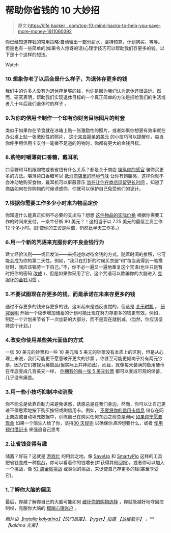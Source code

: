# 帮助你省钱的 10 大妙招

> 原文:[https://life hacker . com/top-10-mind-hacks-to-help-you-save-more-money-1611060392](https://lifehacker.com/top-10-mind-hacks-to-help-you-save-more-money-1611060392)

你已经知道存钱的常用策略:自动留出一部分薪水，坚持预算，计划购买，等等。但是也有一些简单的(如果令人惊讶的话)心理学技巧可以帮助我们存更多的钱。以下是十个这样的想法。

Watch

### 10.想象你老了以后会是什么样子，为退休存更多的钱

我们中的许多人没有为退休存足够的钱，也许是因为我们认为退休还很遥远。然而，研究表明，帮助我们实现退休目标的一个真正简单的方法是描绘我们的生活或者几十年后我们退休时的样子 。

### 9.为你的信用卡制作一个印有你财务目标图片的封套

类似于如果你在节食就在冰箱上贴一张激励性的照片，或者如果你想更有效率就在办公桌上贴一张激励性的照片， [这个来自简单的美元](http://lifehacker.com/stick-to-your-budget-with-six-wallet-hacks-349871) 的小技巧可以提醒你，每当你伸手用信用卡支付一笔微不足道的购物时，你都有更大的金钱目标。

### 8.购物时嚼薄荷口香糖，戴耳机

口香糖和耳机跟购物或者省钱有什么关系？都是关于商店 [操纵你的感官](https://lifehacker.com/how-stores-manipulate-your-senses-so-you-spend-more-mon-475987594) 骗你买更多的方法。嚼薄荷口香糖可以 [抵消商店里的环境气味](http://twocents.lifehacker.com/chew-mint-gum-while-shopping-to-avoid-retail-temptation-1574769469) 让你有饱腹感，这样你就不会冲动地购买食物，戴耳机可以屏蔽音乐 [旨在让你在商店逗留更长时间](http://lifehacker.com/shorten-your-shopping-trip-by-blocking-out-slow-tempo-1605264149) 。知道了商店如何在你购物的时候诱惑你，你就可以保护自己免受他们的诡计。

### 7.根据你需要工作多少小时来为物品定价

你知道什么能真正抑制不必要的支出吗？想想 [这件物品的实际价格](http://twocents.lifehacker.com/price-items-in-terms-of-hours-worked-to-make-better-spe-1561092674) 根据你需要工作的时间来支付。一条牛仔裤 90 美元？！这相当于以 7.25 美元的最低工资工作 12 个多小时。(即使你的工资是两倍，仍然比半天工作多。)

### 6.用一个新的咒语来克服你的不良金钱行为

建立经验法则——或启发法——来描述你对待金钱的方式，随着时间的推移，它可能会成为你的第二天性。例如，“我只在打折的时候买衣服”和“每当我得到一笔横财时，我应该犒劳一下自己。”不，你不必一遍又一遍地重复这个咒语(也许只是暂时把你的密码 [改成](http://lifehacker.com/use-your-password-to-improve-your-life-1598622639) )，但是如果你采用了它，这个咒语可以欺骗你的大脑进入 [克服坏的金钱习惯](http://lifehacker.com/how-to-trick-your-brain-into-banishing-bad-money-habits-952152494) 。

### 5.不要试图现在存更多的钱，而是承诺在未来存更多的钱

通过不存更多的钱来存更多的钱，这听起来是违反直觉的，但这是 [关于时机](http://lifehacker.com/why-saving-money-is-so-hard-and-how-to-trick-yourself-1496330306) 。 [研究表明](http://www.kitces.com/blog/why-planning-to-save-more-tomorrow-and-not-today-may-be-a-better-approach/) 开始一个稳步增加储蓄的计划可能比现在努力存更多的钱更有效。例如，制定一个计划来节省下一次加薪的大部分，而不是现在就削减。(当然，你应该坚持这个计划。)

### 4.改变你使用某些美元面值的方式

一张 50 美元的钞票和一些 10 美元和 5 美元的钞票没有本质上的区别，但是从心理上来说，我们可能更不愿意破开更大的钞票 。你甚至可能更倾向于持有两元钞票，因为它们被视为稀缺品(但实际上并非如此)。而且，就像每天装满的备用硬币在年底变成几百美元一样， [你拥有的每一张 5 美元钞票](http://lifehacker.com/save-every-5-bill-for-a-painless-fun-way-to-build-you-5880897) 都可以变成可观的储蓄，几乎没有痛苦。

### 3.用一些小技巧抑制冲动消费

你不能总是依靠自制力来避免诱惑，诱惑总是在我们身边。然而，你可以让自己更难不假思索地按下购买按钮或刷信用卡。例如， [不要将你的信用卡信息](http://lifehacker.com/how-to-avoid-impulse-purchases-in-the-internet-shopping-5919833) 储存在网上商店或自动填充数据中，训练自己在购买任何东西之前总是询问 [如果你宁愿要现金](http://lifehacker.com/use-the-stranger-test-to-reduce-impulse-purchases-5320196) 如果一个陌生人给了你，坚持[30 天规则](http://lifehacker.com/control-spending-with-the-30-day-rule-200755) 以确保你*真的*想要什么，或者 [使用预付借记卡](http://lifehacker.com/use-a-prepaid-debit-card-to-curb-impulse-sending-1588277919) 来强迫自己思考

### 2.让省钱变得有趣

储蓄？好玩？这就是 [游戏化](http://lifehacker.com/the-best-tools-to-productively-gamify-every-aspect-of-1531404316) 的用武之地。像 [SaveUp](https://www.saveup.com/) 和 [SmartyPig](http://www.smartypig.com/) 这样的工具把省钱变成一种挑战，你可以看着你的钱增长(并获得其他回报)。或者你可以加入一个挑战，像 [52 周金钱挑战](http://lifehacker.com/take-the-52-week-money-challenge-and-easily-save-about-1486564993) 或类似的挑战，来促使自己存更多的钱(甚至享受它)。

### 1.了解你大脑的偏见

最后，你越了解你自己的大脑可能如何 [破坏你的购物选择](http://lifehacker.com/how-your-brain-corrupts-your-shopping-choices-5968125) ，你就能越好地夺回控制权，克服你大脑的 [模糊心理账户](http://lifehacker.com/get-past-mental-accounting-to-actually-save-money-5568646) 。

*照片由*[*【natalia kalyatina】*](http://www.shutterstock.com/pic.mhtml?id=185036261&src=id)*【快门锁定】、*[*【ryger】拍摄*](http://www.shutterstock.com/pic.mhtml?id=150798098&src=id) [*【达维戴尔】*](https://www.flickr.com/photos/sidelong/3950627187/sizes/z/) *，**【kaldma 光束】*